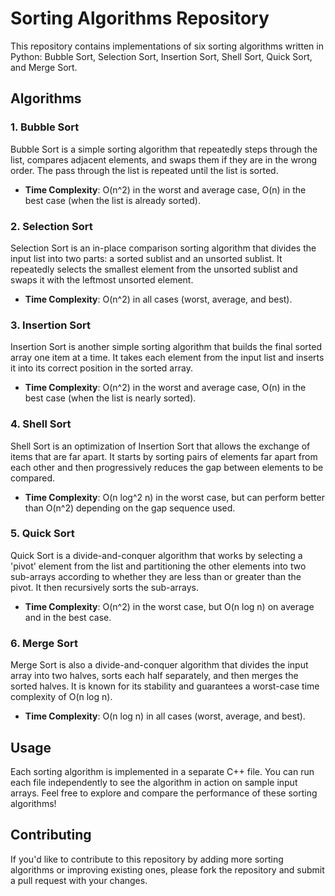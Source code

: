 # Sorting Algorithms Repository

This repository contains implementations of six sorting algorithms written in Python: Bubble Sort, Selection Sort, Insertion Sort, Shell Sort, Quick Sort, and Merge Sort.

## Algorithms

### 1. Bubble Sort
Bubble Sort is a simple sorting algorithm that repeatedly steps through the list, compares adjacent elements, and swaps them if they are in the wrong order. The pass through the list is repeated until the list is sorted.

- **Time Complexity**: O(n^2) in the worst and average case, O(n) in the best case (when the list is already sorted).

### 2. Selection Sort
Selection Sort is an in-place comparison sorting algorithm that divides the input list into two parts: a sorted sublist and an unsorted sublist. It repeatedly selects the smallest element from the unsorted sublist and swaps it with the leftmost unsorted element.

- **Time Complexity**: O(n^2) in all cases (worst, average, and best).

### 3. Insertion Sort
Insertion Sort is another simple sorting algorithm that builds the final sorted array one item at a time. It takes each element from the input list and inserts it into its correct position in the sorted array.

- **Time Complexity**: O(n^2) in the worst and average case, O(n) in the best case (when the list is nearly sorted).

### 4. Shell Sort
Shell Sort is an optimization of Insertion Sort that allows the exchange of items that are far apart. It starts by sorting pairs of elements far apart from each other and then progressively reduces the gap between elements to be compared.

- **Time Complexity**: O(n log^2 n) in the worst case, but can perform better than O(n^2) depending on the gap sequence used.

### 5. Quick Sort
Quick Sort is a divide-and-conquer algorithm that works by selecting a 'pivot' element from the list and partitioning the other elements into two sub-arrays according to whether they are less than or greater than the pivot. It then recursively sorts the sub-arrays.

- **Time Complexity**: O(n^2) in the worst case, but O(n log n) on average and in the best case.

### 6. Merge Sort
Merge Sort is also a divide-and-conquer algorithm that divides the input array into two halves, sorts each half separately, and then merges the sorted halves. It is known for its stability and guarantees a worst-case time complexity of O(n log n).

- **Time Complexity**: O(n log n) in all cases (worst, average, and best).

## Usage
Each sorting algorithm is implemented in a separate C++ file. You can run each file independently to see the algorithm in action on sample input arrays. Feel free to explore and compare the performance of these sorting algorithms!

## Contributing
If you'd like to contribute to this repository by adding more sorting algorithms or improving existing ones, please fork the repository and submit a pull request with your changes.

